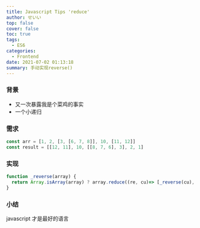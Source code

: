 ```yaml
---
title: Javascript Tips 'reduce'
author: せいい
top: false
cover: false
toc: true
tags:
  - ES6
categories:
  - Frontend
date: 2021-07-02 01:13:18
summary: 手动实现reverse()
---
```


### 背景
* 又一次暴露我是个菜鸡的事实
* 一个小递归

### 需求
```javascript
const arr = [1, 2, [3, [6, 7, 8]], 10, [11, 12]]
const result = [[12, 11], 10, [[8, 7, 6], 3], 2, 1]

```

### 实现
```javascript
function _reverse(array) {
  return Array.isArray(array) ? array.reduce((re, cu)=> [_reverse(cu), ...re], []) : array
}

```
### 小结
javascript 才是最好的语言